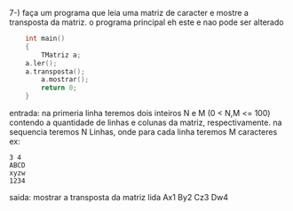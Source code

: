 7-) faça um programa que leia uma matriz de caracter e mostre a transposta da matriz.
o programa principal eh este e nao pode ser alterado

```C++
    int main()
    {
        TMatriz a;
	a.ler();
	a.transposta();
        a.mostrar();
        return 0;
    }
```

entrada: na primeria linha teremos dois inteiros N e M (0 < N,M <= 100) contendo a quantidade de linhas e colunas da matriz, respectivamente.
na sequencia teremos N Linhas, onde para cada linha teremos M caracteres 
ex:

    3 4
    ABCD
    xyzw
    1234

saida: mostrar a transposta da matriz lida
    Ax1
    By2
    Cz3
    Dw4